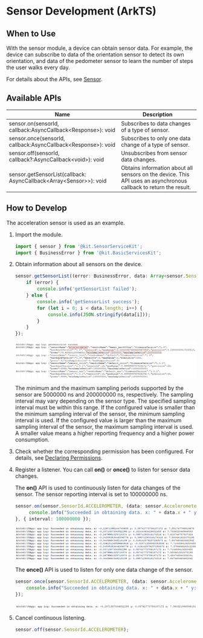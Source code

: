 # Sensor Development (ArkTS)


## When to Use

With the sensor module, a device can obtain sensor data. For example, the device can subscribe to data of the orientation sensor to detect its own orientation, and data of the pedometer sensor to learn the number of steps the user walks every day.

For details about the APIs, see [Sensor](../../reference/apis-sensor-service-kit/js-apis-sensor.md).


## Available APIs

| Name| Description|
| -------- | -------- |
| sensor.on(sensorId, callback:AsyncCallback&lt;Response&gt;): void | Subscribes to data changes of a type of sensor.|
| sensor.once(sensorId, callback:AsyncCallback&lt;Response&gt;): void | Subscribes to only one data change of a type of sensor.|
| sensor.off(sensorId, callback?:AsyncCallback&lt;void&gt;): void | Unsubscribes from sensor data changes.|
| sensor.getSensorList(callback: AsyncCallback\<Array\<Sensor>>): void| Obtains information about all sensors on the device. This API uses an asynchronous callback to return the result.|


## How to Develop

The acceleration sensor is used as an example.

1. Import the module.

   ```ts
   import { sensor } from '@kit.SensorServiceKit';
   import { BusinessError } from '@kit.BasicServicesKit';
   ```

2. Obtain information about all sensors on the device.

    ```ts    
    sensor.getSensorList((error: BusinessError, data: Array<sensor.Sensor>) => {
        if (error) {
            console.info('getSensorList failed');
        } else {
            console.info('getSensorList success');
            for (let i = 0; i < data.length; i++) {
                console.info(JSON.stringify(data[i]));
            }
        }
    });
    ```

    ![](figures/001.png)

    The minimum and the maximum sampling periods supported by the sensor are 5000000 ns and 200000000 ns, respectively. The sampling interval may vary depending on the sensor type. The specified sampling interval must be within this range. If the configured value is smaller than the minimum sampling interval of the sensor, the minimum sampling interval is used. If the configured value is larger than the maximum sampling interval of the sensor, the maximum sampling interval is used. A smaller value means a higher reporting frequency and a higher power consumption.

3. Check whether the corresponding permission has been configured. For details, see [Declaring Permissions](../../security/AccessToken/declare-permissions.md).

4. Register a listener. You can call **on()** or **once()** to listen for sensor data changes.

   The **on()** API is used to continuously listen for data changes of the sensor. The sensor reporting interval is set to 100000000 ns.

   ```ts    
   sensor.on(sensor.SensorId.ACCELEROMETER, (data: sensor.AccelerometerResponse) => {
        console.info("Succeeded in obtaining data. x: " + data.x + " y: " + data.y + " z: " + data.z);
   }, { interval: 100000000 });
   ```

    ![](figures/002.png)

   The **once()** API is used to listen for only one data change of the sensor.

   ```ts
   sensor.once(sensor.SensorId.ACCELEROMETER, (data: sensor.AccelerometerResponse) => {
       console.info("Succeeded in obtaining data. x: " + data.x + " y: " + data.y + " z: " + data.z);
   });
   ```

   ![](figures/003.png)

5. Cancel continuous listening.

    ```ts
    sensor.off(sensor.SensorId.ACCELEROMETER);
    ```
